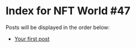 # Index for NFT World #47
Posts will be displayed in the order below:

- [Your first post](./001-first.md)

